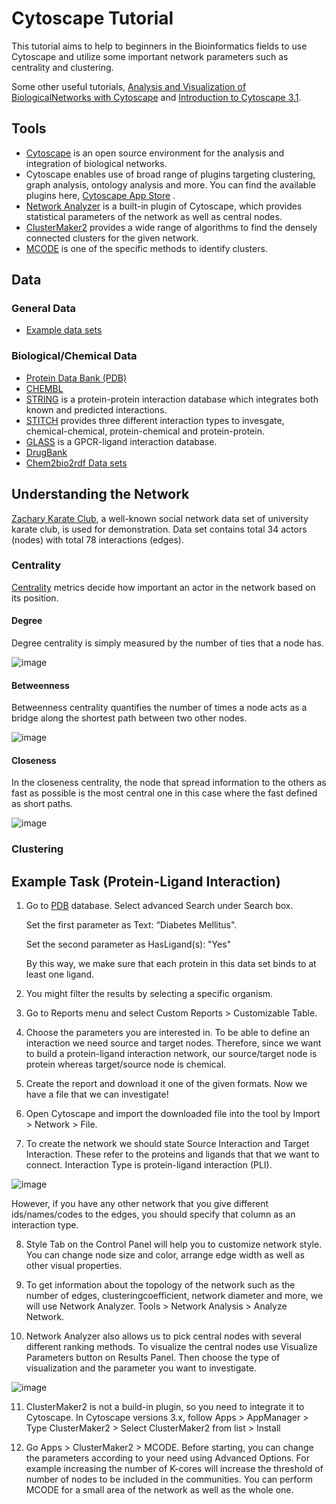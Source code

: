 # Cytoscape Tutorial

This tutorial aims to help to beginners in the Bioinformatics fields to use Cytoscape and utilize some important network parameters such as centrality and clustering. 

Some other useful tutorials, [Analysis and Visualization of BiologicalNetworks with Cytoscape](http://www.cgl.ucsf.edu/Outreach/Workshops/NIH-Oct-2012/Cytoscape/Analysis%20and%20Visualization%20of%20Biological%20Networks%20with%20Cytoscape%20v6.pdf) and [Introduction to Cytoscape 3.1](http://www.cgl.ucsf.edu/home/scooter/NCI2016/Tutorial2_Networks_Data_Styles_Layouts_and_App_Manager.pdf). 

## Tools

*  [Cytoscape](http://www.cytoscape.org) is an open source environment for the analysis and
integration of biological networks.
*  Cytoscape enables use of broad range of plugins targeting clustering, graph analysis,
ontology analysis and more. You can find the available plugins here,
[Cytoscape App Store](http://apps.cytoscape.org/) .
*  [Network Analyzer](http://apps.cytoscape.org/apps/networkanalyzer) is a built-in plugin of Cytoscape, which provides statistical parameters of the network as well as central nodes.
*  [ClusterMaker2](http://apps.cytoscape.org/apps/clustermaker2) provides a wide range of algorithms to find the densely connected clusters for the given network.
*  [MCODE](http://apps.cytoscape.org/apps/mcode) is one of the specific methods to identify clusters.

## Data
### General Data
* [Example data sets](http://www-personal.umich.edu/~mejn/netdata/)
### Biological/Chemical Data
* [Protein Data Bank (PDB)](http://www.rcsb.org/pdb/software/rest.do)
* [CHEMBL](https://www.ebi.ac.uk/chembl/)
*  [STRING](http://string-db.org) is a protein-protein interaction database which integrates both
known and predicted interactions.
*  [STITCH](http://stitch.embl.de/) provides three different interaction types to invesgate, chemical-chemical, protein-chemical and protein-protein. 
* [GLASS](http://zhanglab.ccmb.med.umich.edu/) is a GPCR-ligand interaction database.
* [DrugBank]()
* [Chem2bio2rdf Data sets](https://chem2bio2rdf.wikispaces.com/Datasets)

## Understanding the Network

[Zachary Karate Club](https://en.wikipedia.org/wiki/Zachary%27s_karate_club), a well-known social network data set of university karate club, is used for demonstration. Data set contains total 34 actors (nodes) with total 78 interactions (edges). 

### Centrality
[Centrality](https://cs.hse.ru/data/2015/05/14/1098547089/4._Centrality_Metrics.pdf) metrics decide how important an actor in the network based on its position. 

#### Degree
 Degree centrality is simply measured by the number of ties that a node has.
 
![image](https://cloud.githubusercontent.com/assets/4271817/25327381/97a26a90-28dc-11e7-86ed-4f0554c53891.PNG)

#### Betweenness
 Betweenness centrality quantifies the number of times a node acts as a bridge along the shortest
path between two other nodes.

![image](https://cloud.githubusercontent.com/assets/4271817/25327379/979b1b6e-28dc-11e7-9512-bfc033ab1aef.PNG)

#### Closeness
In the closeness centrality, the node that spread information to the others as fast as possible is the most central one in this case where the fast defined as short paths.

![image](https://cloud.githubusercontent.com/assets/4271817/25327380/979ba1b0-28dc-11e7-8d8a-ebfe381e5447.PNG)


### Clustering

## Example Task (Protein-Ligand Interaction)
1. Go to [PDB](http://www.rcsb.org/pdb/software/rest.do) database. Select advanced Search under Search box.

   Set the first parameter as Text: “Diabetes Mellitus".
   
   Set the second parameter as HasLigand(s): "Yes"
   
   By this way, we make sure that each protein in this data set binds to at least one ligand.

2. You might filter the results by selecting a specific organism.

3. Go to Reports menu and select Custom Reports > Customizable Table.

4. Choose the parameters you are interested in. To be able to define an interaction we need source and target nodes. 
   Therefore, since we want to build a protein-ligand interaction network, our source/target node is protein whereas target/source node is chemical.
  
 5. Create the report and download it one of the given formats. Now we have a file that we can investigate!
 
 6. Open Cytoscape and import the downloaded file into the tool by Import > Network > File. 
 
 7. To create the network we should state Source Interaction and Target Interaction. These refer to the proteins and ligands that that we want to connect. Interaction Type is protein-ligand interaction (PLI).  
 
 ![image](https://cloud.githubusercontent.com/assets/4271817/25359484/23ff9726-294e-11e7-8240-4269bd1aa3f6.PNG)
   
   However, if you have any other network that you give different ids/names/codes to the edges, you should specify that column as an interaction type.
 
 8.  Style Tab on the Control Panel will help you to customize network style. You can change node size and color, arrange edge width as well as other visual properties.

9. To get information about the topology of the network such as the number of edges, clusteringcoefficient, network diameter and more, we will use Network Analyzer. 
 Tools > Network Analysis > Analyze Network.
 
 10. Network Analyzer also allows us to pick central nodes with several different ranking methods. To visualize the central nodes use Visualize Parameters button on Results Panel. Then choose the type of visualization and the parameter you want to investigate.
 
 ![image](https://cloud.githubusercontent.com/assets/4271817/25359483/23fdb898-294e-11e7-93d3-71204646c113.PNG)
 
 11. ClusterMaker2 is not a build-in plugin, so you need to integrate it to Cytoscape. In Cytoscape versions 3.x, follow 
 Apps > AppManager > Type ClusterMaker2 > Select ClusterMaker2 from list > Install

12. Go Apps > ClusterMaker2 > MCODE. Before starting, you can change the parameters according to your need using Advanced Options. For example increasing the number of K-cores will increase the threshold of number of nodes to be included in the communities. You can perform MCODE for a small area of the network as well as the whole one.


